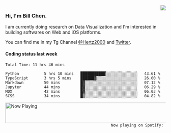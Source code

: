 <img  align="right" src="https://github-readme-stats.vercel.app/api?username=BillChen2k&show_icons=false&count_private=true&hide_title=true">

### Hi, I'm Bill Chen.

I am currently doing research on Data Visualization and I'm interested in building softwares on Web and iOS platforms.

You can find me in my Tg Channel [@Hertz2000](https://t.me/Hertz2000) and [Twitter](https://twitter.com/billchen2k).

#### Coding status last week

<!--START_SECTION:waka-->

```text
Total Time: 11 hrs 46 mins

Python           5 hrs 10 mins   ███████████░░░░░░░░░░░░░░   43.61 %
TypeScript       3 hrs 5 mins    ██████▓░░░░░░░░░░░░░░░░░░   26.00 %
Markdown         50 mins         █▓░░░░░░░░░░░░░░░░░░░░░░░   07.12 %
Jupyter          44 mins         █▓░░░░░░░░░░░░░░░░░░░░░░░   06.29 %
MDX              42 mins         █▓░░░░░░░░░░░░░░░░░░░░░░░   06.03 %
SCSS             34 mins         █▒░░░░░░░░░░░░░░░░░░░░░░░   04.82 %
```

<!--END_SECTION:waka-->


<div>
<a href="https://spotify-now-playing.billchen2k.vercel.app/now-playing?open">
   <img align="right" src="https://spotify-now-playing.billchen2k.vercel.app/now-playing" width="540" height="64" alt="Now Playing">
</a>
</div>

<div>
<p align="right"><code>Now playing on Spotify: </code></p>
</div>

<!--
**BillChen2K/BillChen2K** is a ✨ _special_ ✨ repository because its `README.md` (this file) appears on your GitHub profile.

Here are some ideas to get you started:

- 🔭 I’m currently working on ...
- 🌱 I’m currently learning ...
- 👯 I’m looking to collaborate on ...
- 🤔 I’m looking for help with ...
- 💬 Ask me about ...
- 📫 How to reach me: ...
- 😄 Pronouns: ...
- ⚡ Fun fact: ...
-->
